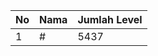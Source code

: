 | No | Nama            | Jumlah Level |
|----|-----------------|--------------|
| 1  | #    |    5437        |
